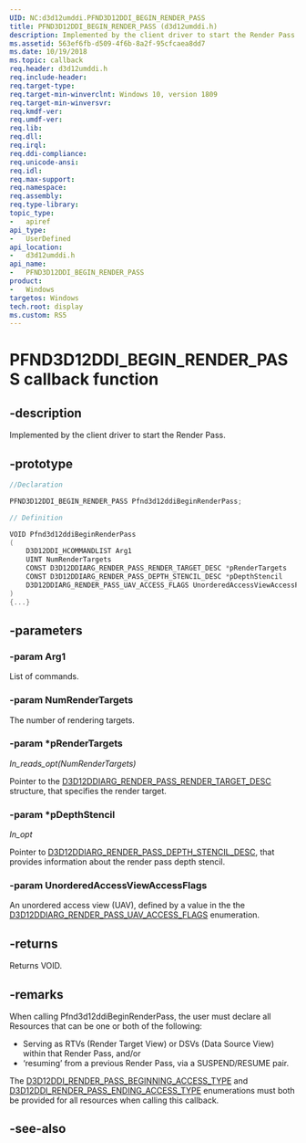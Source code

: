 ```yaml
---
UID: NC:d3d12umddi.PFND3D12DDI_BEGIN_RENDER_PASS
title: PFND3D12DDI_BEGIN_RENDER_PASS (d3d12umddi.h)
description: Implemented by the client driver to start the Render Pass. 
ms.assetid: 563ef6fb-d509-4f6b-8a2f-95cfcaea8dd7
ms.date: 10/19/2018
ms.topic: callback
req.header: d3d12umddi.h
req.include-header:
req.target-type:
req.target-min-winverclnt: Windows 10, version 1809
req.target-min-winversvr:
req.kmdf-ver:
req.umdf-ver:
req.lib:
req.dll:
req.irql: 
req.ddi-compliance:
req.unicode-ansi:
req.idl:
req.max-support:
req.namespace:
req.assembly:
req.type-library: 
topic_type: 
-	apiref
api_type: 
-	UserDefined
api_location: 
-	d3d12umddi.h
api_name: 
-	PFND3D12DDI_BEGIN_RENDER_PASS
product:
-	Windows
targetos: Windows
tech.root: display
ms.custom: RS5
---
```


# PFND3D12DDI_BEGIN_RENDER_PASS callback function

## -description

Implemented by the client driver to start the Render Pass. 

## -prototype

```cpp
//Declaration

PFND3D12DDI_BEGIN_RENDER_PASS Pfnd3d12ddiBeginRenderPass; 

// Definition

VOID Pfnd3d12ddiBeginRenderPass 
(
	D3D12DDI_HCOMMANDLIST Arg1
	UINT NumRenderTargets
	CONST D3D12DDIARG_RENDER_PASS_RENDER_TARGET_DESC *pRenderTargets
	CONST D3D12DDIARG_RENDER_PASS_DEPTH_STENCIL_DESC *pDepthStencil
	D3D12DDIARG_RENDER_PASS_UAV_ACCESS_FLAGS UnorderedAccessViewAccessFlags
)
{...}

```

## -parameters

### -param Arg1

List of commands.

### -param NumRenderTargets

The number of rendering targets.

### -param *pRenderTargets

*_In_reads_opt_(NumRenderTargets)*


Pointer to the [D3D12DDIARG_RENDER_PASS_RENDER_TARGET_DESC](ns-d3d12umddi-d3d12ddiarg_render_pass_render_target_desc.md) structure, that specifies the render target.

### -param *pDepthStencil

*_In_opt_*

Pointer to [D3D12DDIARG_RENDER_PASS_DEPTH_STENCIL_DESC](ns-d3d12umddi-d3d12ddiarg_render_pass_depth_stencil_desc.md), that provides information about the render pass depth stencil.

### -param UnorderedAccessViewAccessFlags


An unordered access view (UAV), defined by a value in the the [D3D12DDIARG_RENDER_PASS_UAV_ACCESS_FLAGS](ne-d3d12umddi-d3d12ddiarg_render_pass_uav_access_flags.md) enumeration.


## -returns

Returns VOID.

## -remarks

When calling Pfnd3d12ddiBeginRenderPass, the user must declare all Resources that can be one or both of the following:

* Serving as RTVs (Render Target View) or DSVs (Data Source View) within that Render Pass, and/or
* ‘resuming’ from a previous Render Pass, via a SUSPEND/RESUME pair.

The [D3D12DDI_RENDER_PASS_BEGINNING_ACCESS_TYPE](ne-d3d12umddi-d3d12ddi_render_pass_beginning_access_type.md) and [D3D12DDI_RENDER_PASS_ENDING_ACCESS_TYPE](ne-d3d12umddi-d3d12ddi_render_pass_ending_access_type.md) enumerations must both be provided for all resources when calling this callback.

## -see-also
